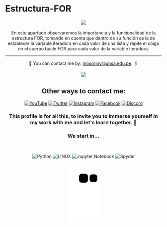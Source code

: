 # Estructura-FOR

<div id='header' align='center'>
  <img src='https://media.giphy.com/media/JTJ3gel6umqORZTNMI/giphy.gif' width='400'/>
  
En este apartado observaremos la importancia y la funcionalidad de la estructura FOR, tomando en cuenta que dentro de su función es la de establecer la variable iteradora  en cada valor de una lista y repite el cóigo en el cuerpo bucle FOR para cada valor de la variable iteradora.
______________________________
📩 You can contact me by: mosoriov@unsa.edu.pe. 🖇

<div id='header' align='center'>

  <img src='<iframe src="https://giphy.com/embed/26tPk8V23FaMJ0dJm" width="480" height="480" frameBorder="0" class="giphy-embed" allowFullScreen></iframe><p><a href="https://giphy.com/gifs/angrybirds-cute-angry-birds-hatchlings-26tPk8V23FaMJ0dJm">via GIPHY</a></p>' width='400'/>
  

 
## Other ways to contact me:

[![YouTube](https://img.shields.io/badge/YouTube-Mirian_Osorio-FF0000?style=for-the-badge&logo=youtube&logoColor=white&labelColor=101010)](https://youtube.com/channel/UC1WDCd-PpCVMOb6L2C_jPlA)
[![Twitter](https://img.shields.io/badge/Twitter-@Mirian_Osorio-1DA1F2?style=for-the-badge&logo=twitter&logoColor=white&labelColor=101010)](https://twitter.com/MirianO09280759?t=9wWcaGYAt4gm_jD_FA5Fug&s=09)
[![Instagram](https://img.shields.io/badge/Instagram-@mirian_osorio_-E4405F?style=for-the-badge&logo=instagram&logoColor=white&labelColor=101010)](https://www.instagram.com/mirian_osorio_/)
[![Facebook](https://img.shields.io/badge/Facebook-@Mirian.Osorio-1877F2?style=for-the-badge&logo=facebook&logoColor=white&labelColor=101010)](https://www.facebook.com/mirianlucero.osoriovalencia.1)
[![Discord](https://img.shields.io/badge/Discord-MIRIAN-5865F2?style=for-the-badge&logo=discord&logoColor=white&labelColor=101010)](https://discord.gg/j)
</br>
### This profile is for all this, to invite you to immerse yourself in my work with me and let's learn together. 💫


### We start in...

</br> 

![Python](https://img.shields.io/badge/python-1575F9?style=for-the-badge&logo=python&logoColor=white&labelColor=101010)
![LINUX](https://img.shields.io/badge/lINUX-232F3E?style=for-the-badge&logo=LINUX&logoColor=white&labelColor=101010) 
![Jupyter Notebook](https://img.shields.io/badge/Jupyter_Notebook-F7DF1E?style=for-the-badge&logo=jupyter&logoColor=white&labelColor=101010) 
![Spyder](https://img.shields.io/badge/Spyder-FF0000?style=for-the-badge&logo=spyder-IDE&logoColor=white&labelColor=101010)
</br>  




</div>


![Snake animation](https://github.com/rafaballerini/rafaballerini/blob/output/github-contribution-grid-snake.svg)

